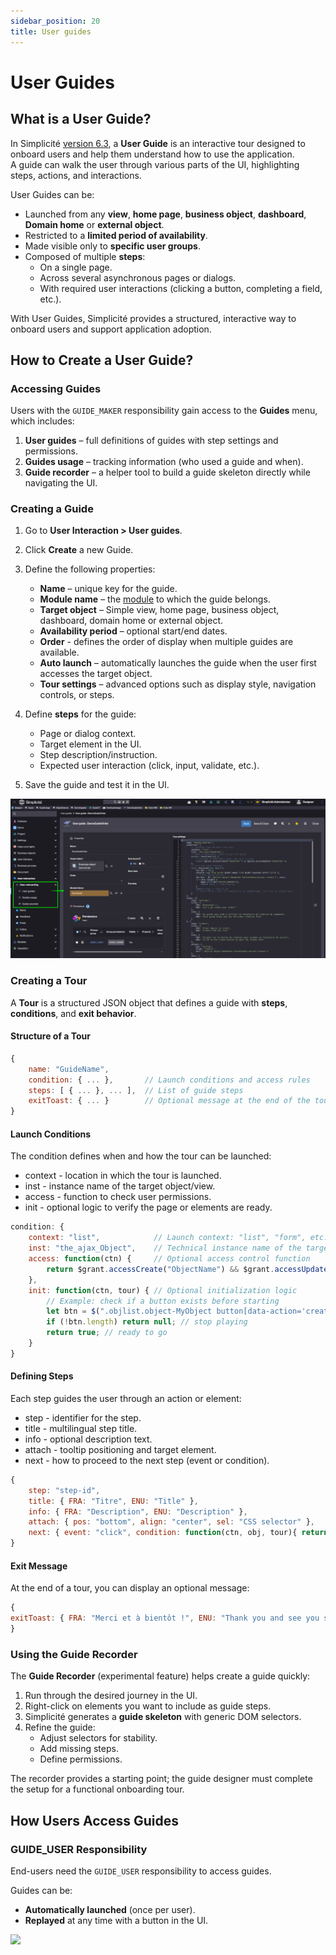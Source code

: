 ```yaml
---
sidebar_position: 20
title: User guides
---
```


# User Guides

## What is a User Guide?
In Simplicité [version 6.3](/versions/release-notes/v6-3), a **User Guide** is an interactive tour designed to onboard users and help them understand how to use the application.  
A guide can walk the user through various parts of the UI, highlighting steps, actions, and interactions.

User Guides can be:
- Launched from any **view**, **home page**, **business object**, **dashboard**, **Domain home** or **external object**.  
- Restricted to a **limited period of availability**.  
- Made visible only to **specific user groups**.  
- Composed of multiple **steps**:
  - On a single page.  
  - Across several asynchronous pages or dialogs.  
  - With required user interactions (clicking a button, completing a field, etc.).  

With User Guides, Simplicité provides a structured, interactive way to onboard users and support application adoption.

## How to Create a User Guide?

### Accessing Guides
Users with the `GUIDE_MAKER` responsibility gain access to the **Guides** menu, which includes:

1. **User guides** – full definitions of guides with step settings and permissions.  
2. **Guides usage** – tracking information (who used a guide and when).  
3. **Guide recorder** – a helper tool to build a guide skeleton directly while navigating the UI.  

### Creating a Guide
1. Go to **User Interaction > User guides**.  
2. Click **Create** a new Guide.  
3. Define the following properties:
   - **Name** – unique key for the guide.  
   - **Module name** – the [module](/make/project/module) to which the guide belongs.  
   - **Target object** – Simple view, home page, business object, dashboard, domain home or external object.  
   - **Availability period** – optional start/end dates.  
   - **Order** - defines the order of display when multiple guides are available.  
   - **Auto launch** – automatically launches the guide when the user first accesses the target object.    
   - **Tour settings** – advanced options such as display style, navigation controls, or steps.    

4. Define **steps** for the guide:
   - Page or dialog context.  
   - Target element in the UI.  
   - Step description/instruction.  
   - Expected user interaction (click, input, validate, etc.).  

5. Save the guide and test it in the UI.

![](img/useronboarding/guide1.png)  
### Creating a Tour
A **Tour** is a structured JSON object that defines a guide with **steps**, **conditions**, and **exit behavior**.

#### Structure of a Tour
```js
{
    name: "GuideName",
    condition: { ... },       // Launch conditions and access rules
    steps: [ { ... }, ... ],  // List of guide steps
    exitToast: { ... }        // Optional message at the end of the tour
}
```
#### Launch Conditions
The condition defines when and how the tour can be launched:
- context - location in which the tour is launched.  
- inst - instance name of the target object/view.  
- access - function to check user permissions.  
- init - optional logic to verify the page or elements are ready.  
```js
condition: {
    context: "list",            // Launch context: "list", "form", etc.
    inst: "the_ajax_Object",    // Technical instance name of the target object
    access: function(ctn) {     // Optional access control function
        return $grant.accessCreate("ObjectName") && $grant.accessUpdate("ObjectName");
    },
    init: function(ctn, tour) { // Optional initialization logic
        // Example: check if a button exists before starting
        let btn = $(".objlist.object-MyObject button[data-action='create']", ctn);
        if (!btn.length) return null; // stop playing
        return true; // ready to go
    }
}
```
#### Defining Steps
Each step guides the user through an action or element:  
- step - identifier for the step.  
- title - multilingual step title.  
- info - optional description text.  
- attach - tooltip positioning and target element.  
- next - how to proceed to the next step (event or condition).
```js
{
    step: "step-id",
    title: { FRA: "Titre", ENU: "Title" },
    info: { FRA: "Description", ENU: "Description" },
    attach: { pos: "bottom", align: "center", sel: "CSS selector" },
    next: { event: "click", condition: function(ctn, obj, tour){ return true; } }
}
```
#### Exit Message
At the end of a tour, you can display an optional message:
```js
{
exitToast: { FRA: "Merci et à bientôt !", ENU: "Thank you and see you soon!" }
}
```

### Using the Guide Recorder
The **Guide Recorder** (experimental feature) helps create a guide quickly:
1. Run through the desired journey in the UI.  
2. Right-click on elements you want to include as guide steps.  
3. Simplicité generates a **guide skeleton** with generic DOM selectors.  
4. Refine the guide:
   - Adjust selectors for stability.  
   - Add missing steps.  
   - Define permissions.  

The recorder provides a starting point; the guide designer must complete the setup for a functional onboarding tour.

## How Users Access Guides

### GUIDE_USER Responsibility
End-users need the `GUIDE_USER` responsibility to access guides.  

Guides can be:
- **Automatically launched** (once per user).  
- **Replayed** at any time with a button in the UI.  

![](img/useronboarding/guide.gif)  


